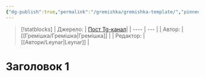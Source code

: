 ```yaml
---
{"dg-publish":true,"permalink":"/gremishka/gremishka-template/","pinned":["true"]}
---
```


> [!statblocks]
> | Джерело:  | [Пост Tg-канал](https://t.me/gremishkaua)|
> | ---- | --- |
> | Автор: | [[Гремішка/Гремішка\|Гремішка]] |
> | Редактор: |  [[Автори/Leynar\|Leynar]] |

# Заголовок 1
